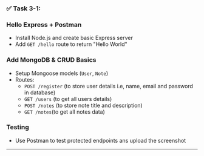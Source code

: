 ### ✅ Task 3-1: 

### Hello Express + Postman
- Install Node.js and create basic Express server
- Add `GET /hello` route to return "Hello World"

### Add MongoDB & CRUD Basics
- Setup Mongoose models (`User`, `Note`)
- Routes:
  - `POST /register` (to store user details i.e, name, email and password in database)
  - `GET /users` (to get all users details)
  - `POST /notes` (to store note title and description)
  - `GET /notes`(to get all notes data)

###  Testing
- Use Postman to test protected endpoints ans upload the screenshot

---

